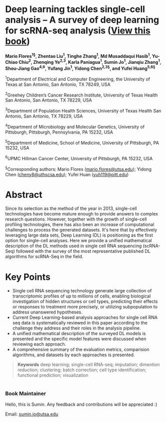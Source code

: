 # Deep learning tackles single-cell analysis – A survey of deep learning for scRNA-seq analysis ([View this book](https://huang-ai4medicine-lab.github.io/survey-of-DL-for-scRNA-seq-analysis/gitbook/_book))

**Mario Flores<sup>1§</sup>, Zhentao Liu<sup>1</sup>, Tinghe Zhang<sup>1</sup>, Md Musaddaqui Hasib<sup>1</sup>, Yu-Chiao Chiu<sup>2</sup>, Zhenqing Ye<sup>2,3</sup>, Karla Paniagua<sup>1</sup>, Sumin Jo<sup>1</sup>, Jianqiu Zhang<sup>1</sup>, Shou-Jiang Gao<sup>4,6</sup>, Yufang Jin<sup>1</sup>, Yidong Chen<sup>2,3§</sup>, and Yufei Huang<sup>5,6§</sup>**

<!--  
Mario Flores$^{1\S}$, Zhentao Liu$^{1}$, Tinghe Zhang$^{1}$, Md Musaddaqui Hasib$^{1}$, Yu-Chiao Chiu$^{2}$, Zhenqing Ye$^{2,3}$, Karla Paniagua$^{1}$, Sumin Jo$^{1}$, Jianqiu Zhang$^{1}$, Shou-Jiang Gao$^{4,6}$, Yufang Jin$^{1}$, Yidong Chen$^{2,3\S}$, and Yufei Huang$^{5,6\S}$ -->

<sup>1</sup>Department of Electrical and Computer Engineering, the University of Texas at San Antonio, San Antonio, TX 78249, USA

<sup>2</sup>Greehey Children’s Cancer Research Institute, University of Texas Health San Antonio, San Antonio, TX 78229, USA

<sup>3</sup>Department of Population Health Sciences, University of Texas Health San Antonio, San Antonio, TX 78229, USA

<sup>4</sup>Department of Microbiology and Molecular Genetics, University of Pittsburgh, Pittsburgh, Pennsylvania, PA 15232, USA

<sup>5</sup>Department of Medicine, School of Medicine, University of Pittsburgh, PA 15232, USA

<sup>6</sup>UPMC Hillman Cancer Center, University of Pittsburgh, PA 15232, USA

<sup>§</sup>Corresponding authors: Mario Flores (mario.flores@utsa.edu); Yidong Chen (cheny8@uthscsa.edu); Yufei Huan (yuh119@pitt.edu)



# Abstract
Since its selection as the method of the year in 2013, single-cell technologies have become mature enough to provide answers to complex research questions. However, together with the growth of single-cell profiling technologies, there has also been an increase of computational challenges to process the generated datasets. It's here that by effectively leveraging large data sets, Deep Learning (DL) is positioning as the first option for single-cell analyses. Here we provide a unified mathematical description of the DL methods used in single cell RNA sequencing (scRNA-Seq) followed with the survey of the most representative published DL algorithms for scRNA-Seq in the field.



# Key Points
* Single cell RNA sequencing technology generate large collection of transcriptomic profiles of up to millions of cells, enabling biological investigation of hidden structures or cell types, predicting their effects or responses to treatment more precisely, or utilizing subpopulation to address unanswered hypotheses. 
* Current Deep Learning-based analysis approaches for single cell RNA seq data is systematically reviewed in this paper according to the challenge they address and their roles in the analysis pipeline.
* A unified mathematical description of the surveyed DL models is presented and the specific model features were discussed when reviewing each approach.  
* A comprehensive summary of the evaluation metrics, comparision algorithms, and datasets by each approaches is presented. 




> **Keywords**
>  deep learning; single-cell RNA-seq; imputation; dimention reduction; clustering; batch correction; cell type identification; functional prediction; visualization



# 
### **Book Maintainer**
Hello, this is Sumin. Any feedback and contributions will be appreciated :)

Email: sumin.jo@utsa.edu

